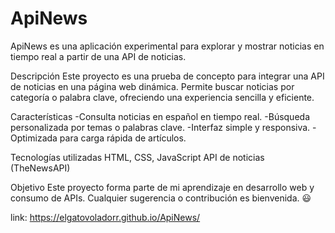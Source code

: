 # ApiNews
ApiNews es una aplicación experimental para explorar y mostrar noticias en tiempo real a partir de una API de noticias.

Descripción
Este proyecto es una prueba de concepto para integrar una API de noticias en una página web dinámica. Permite buscar noticias por categoría o palabra clave, ofreciendo una experiencia sencilla y eficiente.

Características
  -Consulta noticias en español en tiempo real.
  -Búsqueda personalizada por temas o palabras clave.
  -Interfaz simple y responsiva.
  -Optimizada para carga rápida de artículos.

Tecnologías utilizadas
HTML, CSS, JavaScript
API de noticias (TheNewsAPI)

Objetivo
Este proyecto forma parte de mi aprendizaje en desarrollo web y consumo de APIs. Cualquier sugerencia o contribución es bienvenida. 😃

link: https://elgatovoladorr.github.io/ApiNews/
